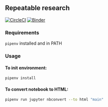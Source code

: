 ## Repeatable research
[![CircleCI](https://circleci.com/gh/PhilSk/repeatable_research.svg?style=svg)](https://circleci.com/gh/PhilSk/repeatable_research)
[![Binder](https://mybinder.org/badge.svg)](https://mybinder.org/v2/gh/PhilSk/repeatable_research/master)

### Requirements
`pipenv` installed and in PATH

### Usage

#### To init environment:
```bash
pipenv install
```

#### To convert notebook to HTML:
```bash
pipenv run jupyter nbconvert --to html "main"
```
